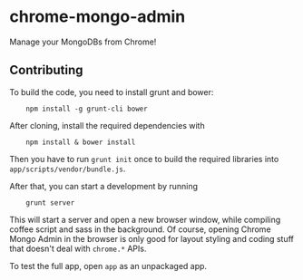 # chrome-mongo-admin

Manage your MongoDBs from Chrome!

## Contributing

To build the code, you need to install grunt and bower:

```
    npm install -g grunt-cli bower 
```

After cloning, install the required dependencies with

```
    npm install & bower install
```

Then you have to run `grunt init` once to build the required libraries into `app/scripts/vendor/bundle.js`.

After that, you can start a development by running

```
    grunt server
```

This will start a server and open a new browser window, while compiling coffee script and sass in the background. Of course, opening Chrome Mongo Admin in the browser is only good for layout styling and coding stuff that doesn't deal with `chrome.*` APIs.

To test the full app, open `app` as an unpackaged app.
